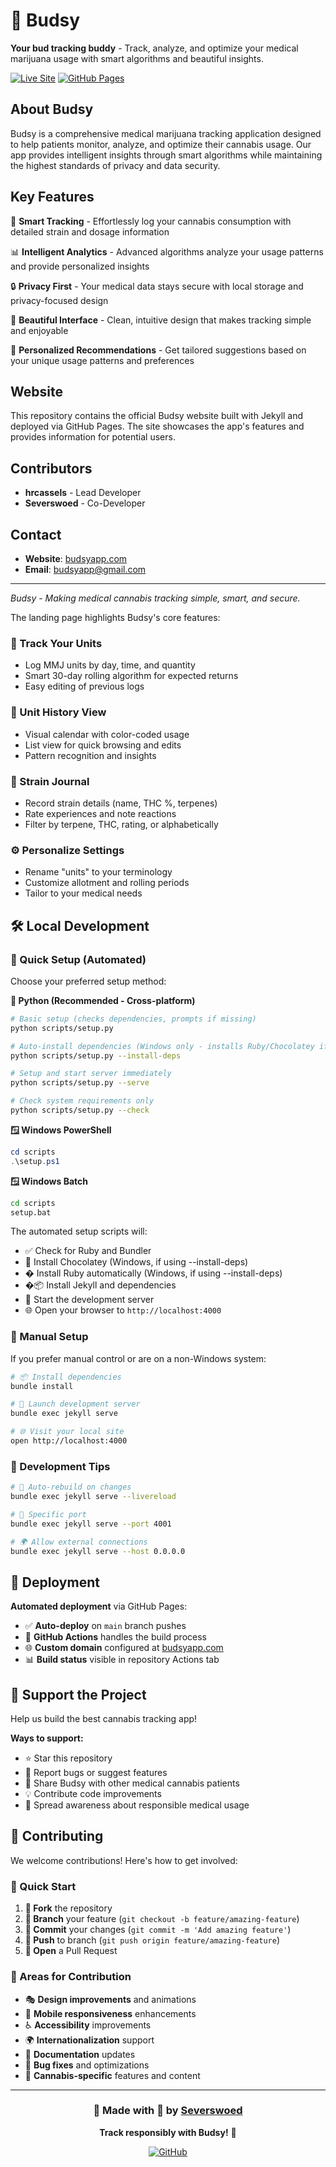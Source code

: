 # 🌿 Budsy

**Your bud tracking buddy** - Track, analyze, and optimize your medical marijuana usage with smart algorithms and beautiful insights.

[![Live Site](https://img.shields.io/badge/Visit-budsyapp.com-89b153?style=for-the-badge)](https://www.budsyapp.com)
[![GitHub Pages](https://img.shields.io/badge/Powered_by-GitHub_Pages-181717?style=for-the-badge&logo=github)](https://pages.github.com/)

## About Budsy

Budsy is a comprehensive medical marijuana tracking application designed to help patients monitor, analyze, and optimize their cannabis usage. Our app provides intelligent insights through smart algorithms while maintaining the highest standards of privacy and data security.

## Key Features

🌱 **Smart Tracking** - Effortlessly log your cannabis consumption with detailed strain and dosage information

📊 **Intelligent Analytics** - Advanced algorithms analyze your usage patterns and provide personalized insights

🔒 **Privacy First** - Your medical data stays secure with local storage and privacy-focused design

📱 **Beautiful Interface** - Clean, intuitive design that makes tracking simple and enjoyable

🎯 **Personalized Recommendations** - Get tailored suggestions based on your unique usage patterns and preferences

## Website

This repository contains the official Budsy website built with Jekyll and deployed via GitHub Pages. The site showcases the app's features and provides information for potential users.

## Contributors

- **hrcassels** - Lead Developer
- **Severswoed** - Co-Developer

## Contact

- **Website**: [budsyapp.com](https://www.budsyapp.com)
- **Email**: budsyapp@gmail.com

---

*Budsy - Making medical cannabis tracking simple, smart, and secure.*

The landing page highlights Budsy's core features:

### 🔢 Track Your Units
- Log MMJ units by day, time, and quantity
- Smart 30-day rolling algorithm for expected returns
- Easy editing of previous logs

### 📅 Unit History View  
- Visual calendar with color-coded usage
- List view for quick browsing and edits
- Pattern recognition and insights

### 🧪 Strain Journal
- Record strain details (name, THC %, terpenes)
- Rate experiences and note reactions
- Filter by terpene, THC, rating, or alphabetically

### ⚙️ Personalize Settings
- Rename "units" to your terminology
- Customize allotment and rolling periods
- Tailor to your medical needs

## 🛠️ Local Development

### 🚀 Quick Setup (Automated)

Choose your preferred setup method:

**🐍 Python (Recommended - Cross-platform)**
```bash
# Basic setup (checks dependencies, prompts if missing)
python scripts/setup.py

# Auto-install dependencies (Windows only - installs Ruby/Chocolatey if needed)
python scripts/setup.py --install-deps

# Setup and start server immediately
python scripts/setup.py --serve

# Check system requirements only
python scripts/setup.py --check
```

**🪟 Windows PowerShell**
```powershell
cd scripts
.\setup.ps1
```

**🪟 Windows Batch**
```cmd
cd scripts
setup.bat
```

The automated setup scripts will:
- ✅ Check for Ruby and Bundler
- 🍫 Install Chocolatey (Windows, if using --install-deps)
- � Install Ruby automatically (Windows, if using --install-deps)
- �📦 Install Jekyll and dependencies  
- 🚀 Start the development server
- 🌐 Open your browser to `http://localhost:4000`

### 🔧 Manual Setup

If you prefer manual control or are on a non-Windows system:

```bash
# 📦 Install dependencies
bundle install

# 🚀 Launch development server
bundle exec jekyll serve

# 🌐 Visit your local site
open http://localhost:4000
```

### 🔧 Development Tips

```bash
# 🔄 Auto-rebuild on changes
bundle exec jekyll serve --livereload

# 🎯 Specific port
bundle exec jekyll serve --port 4001

# 🌍 Allow external connections  
bundle exec jekyll serve --host 0.0.0.0
```

## 🚀 Deployment

**Automated deployment** via GitHub Pages:

- ✅ **Auto-deploy** on `main` branch pushes
- 🔄 **GitHub Actions** handles the build process
- 🌐 **Custom domain** configured at [budsyapp.com](https://budsyapp.com)
- 📊 **Build status** visible in repository Actions tab

## 💖 Support the Project

Help us build the best cannabis tracking app!

**Ways to support:**
- ⭐ Star this repository
- 🐛 Report bugs or suggest features
- 🔄 Share Budsy with other medical cannabis patients
- 💡 Contribute code improvements
- 📢 Spread awareness about responsible medical usage

## 🤝 Contributing

We welcome contributions! Here's how to get involved:

### 🎯 Quick Start

1. **🍴 Fork** the repository
2. **🌿 Branch** your feature (`git checkout -b feature/amazing-feature`)
3. **💫 Commit** your changes (`git commit -m 'Add amazing feature'`)
4. **🚀 Push** to branch (`git push origin feature/amazing-feature`)
5. **🎉 Open** a Pull Request

### 🎨 Areas for Contribution

- 🎭 **Design improvements** and animations
- 📱 **Mobile responsiveness** enhancements  
- ♿ **Accessibility** improvements
- 🌍 **Internationalization** support
- 📖 **Documentation** updates
- 🐛 **Bug fixes** and optimizations
- 🌿 **Cannabis-specific** features and content

---

<div align="center">

### 🌟 Made with 💚 by [Severswoed](https://github.com/Severswoed)

**Track responsibly with Budsy!** 🌿

[![GitHub](https://img.shields.io/badge/Follow-@Severswoed-181717?style=social&logo=github)](https://github.com/Severswoed)

</div>

